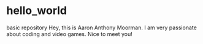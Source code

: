# hello_world
basic repository
Hey, this is Aaron Anthony Moorman. I am very passionate about coding and video games.
Nice to meet you!
